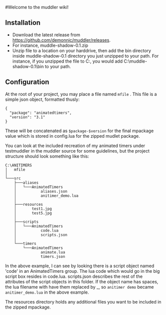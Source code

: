 #Welcome to the muddler wiki!

## Installation
* Download the latest release from https://github.com/demonnic/muddler/releases.
* For instance, muddle-shadow-0.1.zip
* Unzip file to a location on your harddrive, then add the bin directory inside muddle-shadow-0.1 directory you just unzipped to your path. For instance, if you unzipped the file to C:, you would add C:\muddle-shadow-0.1\bin to your path.

## Configuration
At the root of your project, you may place a file named `mfile` . This file is a simple json object, formatted thusly:
```
{
  "package": "animatedtimers",
  "version": "3.1"
}
```
These will be concatenated as `$package-$version` for the final mpackage value which is stored in config.lua for the zipped mudlet package. 

You can look at the included recreation of my animated timers under testmuddler in the muddler source for some guidelines, but the project structure should look something like this:
```
C:\ANITIMERS
│   mfile
│
└───src
    ├───aliases
    │   └───AnimatedTimers
    │           aliases.json
    │           anitimer_demo.lua
    │
    ├───resources
    │       test1.jpg
    │       test5.jpg
    │
    ├───scripts
    │   └───AnimatedTimers
    │           code.lua
    │           scripts.json
    │
    └───timers
        └───AnimatedTimers
                animate.lua
                timers.json
```
In the above example, I can see by looking there is a script object named 'code' in an AnimatedTimers group. The lua code which would go in the big script box resides in code.lua. scripts.json describes the rest of the attributes of the script objects in this folder. If the object name has spaces, the lua filename with have them replaced by _, so `anitimer demo` became `anitimer_demo.lua` in the above example.

The resources directory holds any additional files you want to be included in the zipped mpackage.

